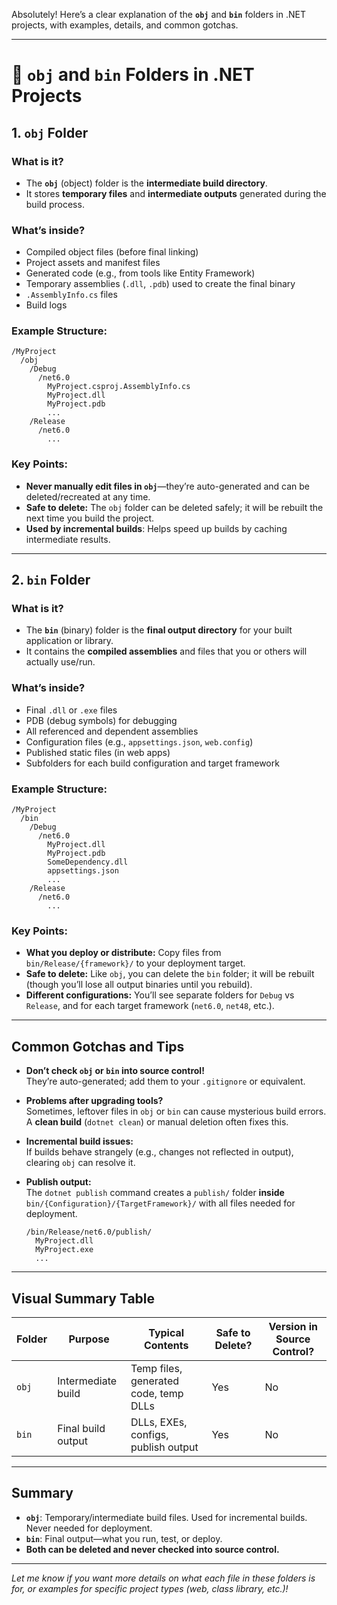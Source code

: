 Absolutely! Here’s a clear explanation of the **`obj`** and **`bin`** folders in .NET projects, with examples, details, and common gotchas.

---

# 📁 `obj` and `bin` Folders in .NET Projects

## 1. `obj` Folder

### **What is it?**
- The **`obj`** (object) folder is the **intermediate build directory**.
- It stores **temporary files** and **intermediate outputs** generated during the build process.

### **What’s inside?**
- Compiled object files (before final linking)
- Project assets and manifest files
- Generated code (e.g., from tools like Entity Framework)
- Temporary assemblies (`.dll`, `.pdb`) used to create the final binary
- `.AssemblyInfo.cs` files
- Build logs

### **Example Structure:**
```
/MyProject
  /obj
    /Debug
      /net6.0
        MyProject.csproj.AssemblyInfo.cs
        MyProject.dll
        MyProject.pdb
        ...
    /Release
      /net6.0
        ...
```

### **Key Points:**
- **Never manually edit files in `obj`**—they’re auto-generated and can be deleted/recreated at any time.
- **Safe to delete:** The `obj` folder can be deleted safely; it will be rebuilt the next time you build the project.
- **Used by incremental builds**: Helps speed up builds by caching intermediate results.

---

## 2. `bin` Folder

### **What is it?**
- The **`bin`** (binary) folder is the **final output directory** for your built application or library.
- It contains the **compiled assemblies** and files that you or others will actually use/run.

### **What’s inside?**
- Final `.dll` or `.exe` files
- PDB (debug symbols) for debugging
- All referenced and dependent assemblies
- Configuration files (e.g., `appsettings.json`, `web.config`)
- Published static files (in web apps)
- Subfolders for each build configuration and target framework

### **Example Structure:**
```
/MyProject
  /bin
    /Debug
      /net6.0
        MyProject.dll
        MyProject.pdb
        SomeDependency.dll
        appsettings.json
        ...
    /Release
      /net6.0
        ...
```

### **Key Points:**
- **What you deploy or distribute:** Copy files from `bin/Release/{framework}/` to your deployment target.
- **Safe to delete:** Like `obj`, you can delete the `bin` folder; it will be rebuilt (though you’ll lose all output binaries until you rebuild).
- **Different configurations:** You’ll see separate folders for `Debug` vs `Release`, and for each target framework (`net6.0`, `net48`, etc.).

---

## **Common Gotchas and Tips**

- **Don’t check `obj` or `bin` into source control!**  
  They’re auto-generated; add them to your `.gitignore` or equivalent.
- **Problems after upgrading tools?**  
  Sometimes, leftover files in `obj` or `bin` can cause mysterious build errors. A **clean build** (`dotnet clean`) or manual deletion often fixes this.
- **Incremental build issues:**  
  If builds behave strangely (e.g., changes not reflected in output), clearing `obj` can resolve it.
- **Publish output:**  
  The `dotnet publish` command creates a `publish/` folder **inside** `bin/{Configuration}/{TargetFramework}/` with all files needed for deployment.

    ```
    /bin/Release/net6.0/publish/
      MyProject.dll
      MyProject.exe
      ...
    ```

---

## **Visual Summary Table**

| Folder | Purpose               | Typical Contents                   | Safe to Delete? | Version in Source Control? |
|--------|-----------------------|------------------------------------|-----------------|---------------------------|
| `obj`  | Intermediate build    | Temp files, generated code, temp DLLs | Yes             | No                        |
| `bin`  | Final build output    | DLLs, EXEs, configs, publish output | Yes             | No                        |

---

## **Summary**

- **`obj`**: Temporary/intermediate build files. Used for incremental builds. Never needed for deployment.
- **`bin`**: Final output—what you run, test, or deploy.  
- **Both can be deleted and never checked into source control.**

---

*Let me know if you want more details on what each file in these folders is for, or examples for specific project types (web, class library, etc.)!*